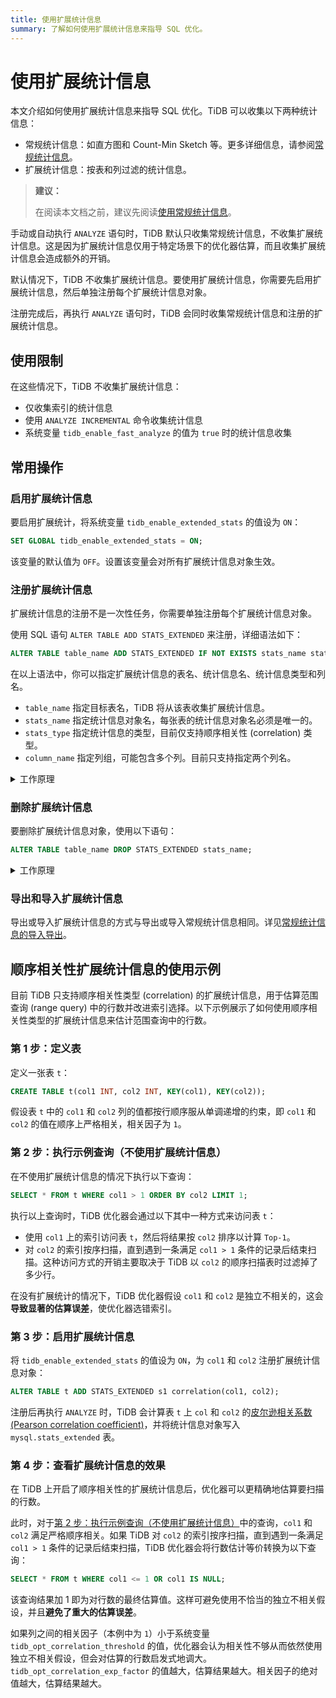 ```yaml
---
title: 使用扩展统计信息
summary: 了解如何使用扩展统计信息来指导 SQL 优化。
---
```


# 使用扩展统计信息

本文介绍如何使用扩展统计信息来指导 SQL 优化。TiDB 可以收集以下两种统计信息：

- 常规统计信息：如直方图和 Count-Min Sketch 等。更多详细信息，请参阅[常规统计信息](/statistics.md)。
- 扩展统计信息：按表和列过滤的统计信息。

> **建议：**
>
> 在阅读本文档之前，建议先阅读[使用常规统计信息](/statistics.md)。

手动或自动执行 `ANALYZE` 语句时，TiDB 默认只收集常规统计信息，不收集扩展统计信息。这是因为扩展统计信息仅用于特定场景下的优化器估算，而且收集扩展统计信息会造成额外的开销。

默认情况下，TiDB 不收集扩展统计信息。要使用扩展统计信息，你需要先启用扩展统计信息，然后单独注册每个扩展统计信息对象。

注册完成后，再执行 `ANALYZE` 语句时，TiDB 会同时收集常规统计信息和注册的扩展统计信息。

## 使用限制

在这些情况下，TiDB 不收集扩展统计信息：

- 仅收集索引的统计信息
- 使用 `ANALYZE INCREMENTAL` 命令收集统计信息
- 系统变量 `tidb_enable_fast_analyze` 的值为 `true` 时的统计信息收集

## 常用操作

### 启用扩展统计信息

要启用扩展统计，将系统变量 `tidb_enable_extended_stats` 的值设为 `ON`：

```sql
SET GLOBAL tidb_enable_extended_stats = ON;
```

该变量的默认值为 `OFF`。设置该变量会对所有扩展统计信息对象生效。

### 注册扩展统计信息

扩展统计信息的注册不是一次性任务，你需要单独注册每个扩展统计信息对象。

使用 SQL 语句 `ALTER TABLE ADD STATS_EXTENDED` 来注册，详细语法如下：

```sql
ALTER TABLE table_name ADD STATS_EXTENDED IF NOT EXISTS stats_name stats_type(column_name, column_name...);
```

在以上语法中，你可以指定扩展统计信息的表名、统计信息名、统计信息类型和列名。

- `table_name` 指定目标表名，TiDB 将从该表收集扩展统计信息。
- `stats_name` 指定统计信息对象名，每张表的统计信息对象名必须是唯一的。
- `stats_type` 指定统计信息的类型，目前仅支持顺序相关性 (correlation) 类型。
- `column_name` 指定列组，可能包含多个列。目前只支持指定两个列名。

<details>
<summary>工作原理</summary>

每个 TiDB 节点都会在系统表 `mysql.stats_extended` 中维护一个缓存，以更高效地访问扩展统计信息。注册扩展统计信息后再执行 `ANALYZE` 语句时，如果系统表 `mysql.stats_extended` 中有对应的对象，TiDB 会收集扩展统计信息。

`mysql.stats_extended` 表中的每行都有 `version` 列。一旦某行更新了，该行对应的 `version` 值会增加。这样，TiDB 将表增量加载到内存中，而不是全量加载。

TiDB 会定期加载 `mysql.stats_extended` 表，以确保缓存与表中的数据保持一致。

> **警告：**
>
> **不推荐**直接对 `mysql.stats_extended` 系统表进行操作。否则，会出现不同 TiDB 节点的缓存不一致的情况。
>
> 如果误操作了该表，可以在每个 TiDB 节点上执行如下语句。执行后，当前缓存将被清除，`mysql.stats_extended` 表将被完全重新加载：
>
> ```sql
> ADMIN RELOAD STATS_EXTENDED;
> ```

</details>

### 删除扩展统计信息

要删除扩展统计信息对象，使用以下语句：

```sql
ALTER TABLE table_name DROP STATS_EXTENDED stats_name;
```

<details>
<summary>工作原理</summary>

执行该语句后，TiDB 会将 `mysql.stats_extended` 表 `status` 列中对应对象的值标记为 `2`，而不是直接删除该对象。

其他 TiDB 节点会读取此更改，并将该对象从内存缓存中删除。后台垃圾回收 (GC) 最终会删除该对象。

> **警告：**
>
> **不推荐**直接对 `mysql.stats_extended` 系统表进行操作。否则，会出现不同 TiDB 节点的缓存不一致的情况。
>
> 如果误操作了该表，可以在每个 TiDB 节点上执行如下语句。执行后，当前缓存将被清除，`mysql.stats_extended` 表将被完全重新加载：
>
> ```sql
> ADMIN RELOAD STATS_EXTENDED;
> ```

</details>

### 导出和导入扩展统计信息

导出或导入扩展统计信息的方式与导出或导入常规统计信息相同。详见[常规统计信息的导入导出](/statistics.md#统计信息的导入导出)。

## 顺序相关性扩展统计信息的使用示例

目前 TiDB 只支持顺序相关性类型 (correlation) 的扩展统计信息，用于估算范围查询 (range query) 中的行数并改进索引选择。以下示例展示了如何使用顺序相关性类型的扩展统计信息来估计范围查询中的行数。

### 第 1 步：定义表

定义一张表 `t`：

```sql
CREATE TABLE t(col1 INT, col2 INT, KEY(col1), KEY(col2));
```

假设表 `t` 中的 `col1` 和 `col2` 列的值都按行顺序服从单调递增的约束，即 `col1` 和 `col2` 的值在顺序上严格相关，相关因子为 `1`。

### 第 2 步：执行示例查询（不使用扩展统计信息）

在不使用扩展统计信息的情况下执行以下查询：

```sql
SELECT * FROM t WHERE col1 > 1 ORDER BY col2 LIMIT 1;
```

执行以上查询时，TiDB 优化器会通过以下其中一种方式来访问表 `t`：

- 使用 `col1` 上的索引访问表 `t`，然后将结果按 `col2` 排序以计算 `Top-1`。
- 对 `col2` 的索引按序扫描，直到遇到一条满足 `col1 > 1` 条件的记录后结束扫描。这种访问方式的开销主要取决于 TiDB 以 `col2` 的顺序扫描表时过滤掉了多少行。

在没有扩展统计的情况下，TiDB 优化器假设 `col1` 和 `col2` 是独立不相关的，这会**导致显著的估算误差**，使优化器选错索引。

### 第 3 步：启用扩展统计信息

将 `tidb_enable_extended_stats` 的值设为 `ON`，为 `col1` 和 `col2` 注册扩展统计信息对象：

```sql
ALTER TABLE t ADD STATS_EXTENDED s1 correlation(col1, col2);
```

注册后再执行 `ANALYZE` 时，TiDB 会计算表 `t` 上 `col` 和 `col2` 的[皮尔逊相关系数 (Pearson correlation coefficient)](https://zh.m.wikipedia.org/zh/皮尔逊积矩相关系数)，并将统计信息对象写入 `mysql.stats_extended` 表。

### 第 4 步：查看扩展统计信息的效果

在 TiDB 上开启了顺序相关性的扩展统计信息后，优化器可以更精确地估算要扫描的行数。

此时，对于[第 2 步：执行示例查询（不使用扩展统计信息）](#第-2-步执行示例查询不使用扩展统计信息)中的查询，`col1` 和 `col2` 满足严格顺序相关。如果 TiDB 对 `col2` 的索引按序扫描，直到遇到一条满足 `col1 > 1` 条件的记录后结束扫描，TiDB 优化器会将行数估计等价转换为以下查询：

```sql
SELECT * FROM t WHERE col1 <= 1 OR col1 IS NULL;
```

该查询结果加 1 即为对行数的最终估算值。这样可避免使用不恰当的独立不相关假设，并且**避免了重大的估算误差**。

如果列之间的相关因子（本例中为 `1`）小于系统变量 `tidb_opt_correlation_threshold` 的值，优化器会认为相关性不够从而依然使用独立不相关假设，但会对估算的行数启发式地调大。`tidb_opt_correlation_exp_factor` 的值越大，估算结果越大。相关因子的绝对值越大，估算结果越大。
